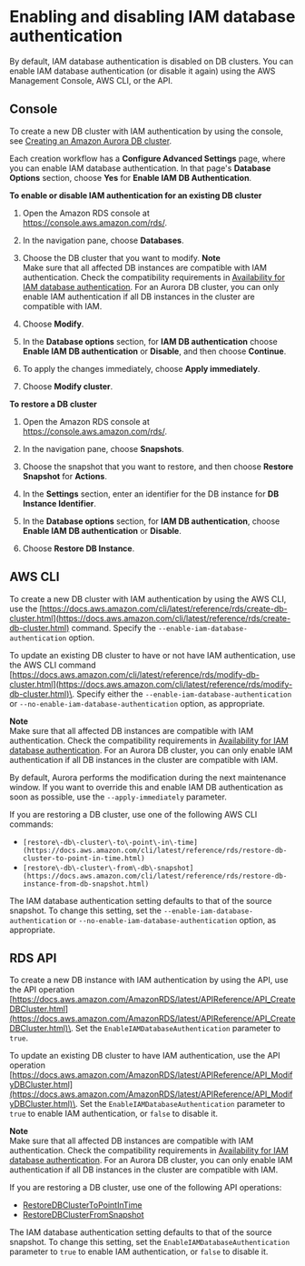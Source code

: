 # Enabling and disabling IAM database authentication<a name="UsingWithRDS.IAMDBAuth.Enabling"></a>

By default, IAM database authentication is disabled on DB clusters\. You can enable IAM database authentication \(or disable it again\) using the AWS Management Console, AWS CLI, or the API\.

## Console<a name="UsingWithRDS.IAMDBAuth.Enabling.Console"></a>

To create a new DB cluster with IAM authentication by using the console, see [Creating an Amazon Aurora DB cluster](Aurora.CreateInstance.md)\.

Each creation workflow has a **Configure Advanced Settings** page, where you can enable IAM database authentication\. In that page's **Database Options** section, choose **Yes** for **Enable IAM DB Authentication**\.

**To enable or disable IAM authentication for an existing DB cluster**

1. Open the Amazon RDS console at [https://console\.aws\.amazon\.com/rds/](https://console.aws.amazon.com/rds/)\.

1. In the navigation pane, choose **Databases**\.

1. Choose the DB cluster that you want to modify\.
**Note**  
 Make sure that all affected DB instances are compatible with IAM authentication\. Check the compatibility requirements in [Availability for IAM database authentication](UsingWithRDS.IAMDBAuth.md#UsingWithRDS.IAMDBAuth.Availability)\. For an Aurora DB cluster, you can only enable IAM authentication if all DB instances in the cluster are compatible with IAM\. 

1. Choose **Modify**\.

1. In the **Database options** section, for **IAM DB authentication** choose **Enable IAM DB authentication** or **Disable**, and then choose **Continue**\.

1. To apply the changes immediately, choose **Apply immediately**\.

1. Choose **Modify cluster**\.

**To restore a DB cluster**

1. Open the Amazon RDS console at [https://console\.aws\.amazon\.com/rds/](https://console.aws.amazon.com/rds/)\.

1. In the navigation pane, choose **Snapshots**\.

1. Choose the snapshot that you want to restore, and then choose **Restore Snapshot** for **Actions**\.

1. In the **Settings** section, enter an identifier for the DB instance for **DB Instance Identifier**\.

1. In the **Database options** section, for **IAM DB authentication**, choose **Enable IAM DB authentication** or **Disable**\.

1. Choose **Restore DB Instance**\.

## AWS CLI<a name="UsingWithRDS.IAMDBAuth.Enabling.CLI"></a>

To create a new DB cluster with IAM authentication by using the AWS CLI, use the [https://docs.aws.amazon.com/cli/latest/reference/rds/create-db-cluster.html](https://docs.aws.amazon.com/cli/latest/reference/rds/create-db-cluster.html) command\. Specify the `--enable-iam-database-authentication` option\.

To update an existing DB cluster to have or not have IAM authentication, use the AWS CLI command [https://docs.aws.amazon.com/cli/latest/reference/rds/modify-db-cluster.html](https://docs.aws.amazon.com/cli/latest/reference/rds/modify-db-cluster.html)\. Specify either the `--enable-iam-database-authentication` or `--no-enable-iam-database-authentication` option, as appropriate\.

**Note**  
 Make sure that all affected DB instances are compatible with IAM authentication\. Check the compatibility requirements in [Availability for IAM database authentication](UsingWithRDS.IAMDBAuth.md#UsingWithRDS.IAMDBAuth.Availability)\. For an Aurora DB cluster, you can only enable IAM authentication if all DB instances in the cluster are compatible with IAM\. 

By default, Aurora performs the modification during the next maintenance window\. If you want to override this and enable IAM DB authentication as soon as possible, use the `--apply-immediately` parameter\. 

If you are restoring a DB cluster, use one of the following AWS CLI commands:
+ `[restore\-db\-cluster\-to\-point\-in\-time](https://docs.aws.amazon.com/cli/latest/reference/rds/restore-db-cluster-to-point-in-time.html)`
+ `[restore\-db\-cluster\-from\-db\-snapshot](https://docs.aws.amazon.com/cli/latest/reference/rds/restore-db-instance-from-db-snapshot.html)`

The IAM database authentication setting defaults to that of the source snapshot\. To change this setting, set the `--enable-iam-database-authentication` or `--no-enable-iam-database-authentication` option, as appropriate\.

## RDS API<a name="UsingWithRDS.IAMDBAuth.Enabling.API"></a>

To create a new DB instance with IAM authentication by using the API, use the API operation [https://docs.aws.amazon.com/AmazonRDS/latest/APIReference/API_CreateDBCluster.html](https://docs.aws.amazon.com/AmazonRDS/latest/APIReference/API_CreateDBCluster.html)\. Set the `EnableIAMDatabaseAuthentication` parameter to `true`\.

To update an existing DB cluster to have IAM authentication, use the API operation [https://docs.aws.amazon.com/AmazonRDS/latest/APIReference/API_ModifyDBCluster.html](https://docs.aws.amazon.com/AmazonRDS/latest/APIReference/API_ModifyDBCluster.html)\. Set the `EnableIAMDatabaseAuthentication` parameter to `true` to enable IAM authentication, or `false` to disable it\.

**Note**  
 Make sure that all affected DB instances are compatible with IAM authentication\. Check the compatibility requirements in [Availability for IAM database authentication](UsingWithRDS.IAMDBAuth.md#UsingWithRDS.IAMDBAuth.Availability)\. For an Aurora DB cluster, you can only enable IAM authentication if all DB instances in the cluster are compatible with IAM\. 

If you are restoring a DB cluster, use one of the following API operations:
+ [RestoreDBClusterToPointInTime](https://docs.aws.amazon.com/AmazonRDS/latest/APIReference/API_RestoreDBClusterToPointInTime.html)
+ [RestoreDBClusterFromSnapshot](https://docs.aws.amazon.com/AmazonRDS/latest/APIReference/API_RestoreDBClusterFromSnapshot.html)

The IAM database authentication setting defaults to that of the source snapshot\. To change this setting, set the `EnableIAMDatabaseAuthentication` parameter to `true` to enable IAM authentication, or `false` to disable it\.